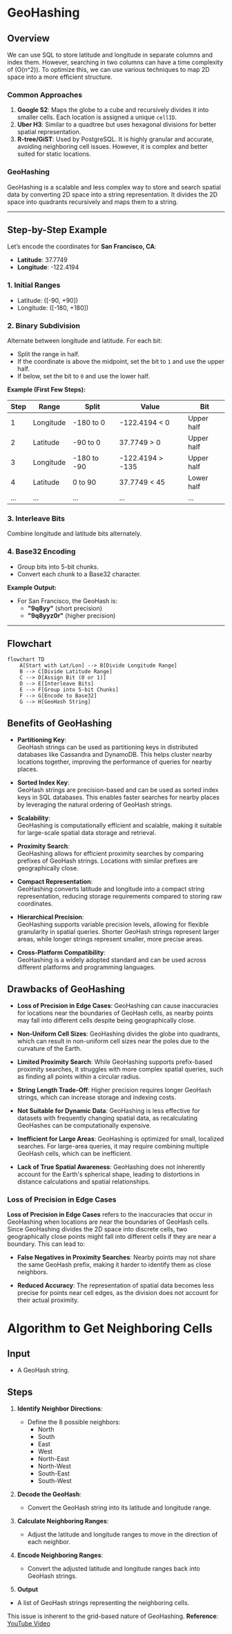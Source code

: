 # GeoHashing



## Overview

We can use SQL to store latitude and longitude in separate columns and index them. However, searching in two columns can have a time complexity of \(O(n^2)\). To optimize this, we can use various techniques to map 2D space into a more efficient structure.

### Common Approaches

1. **Google S2**: Maps the globe to a cube and recursively divides it into smaller cells. Each location is assigned a unique `cellID`.
2. **Uber H3**: Similar to a quadtree but uses hexagonal divisions for better spatial representation.
3. **R-tree/GiST**: Used by PostgreSQL. It is highly granular and accurate, avoiding neighboring cell issues. However, it is complex and better suited for static locations.

### GeoHashing

GeoHashing is a scalable and less complex way to store and search spatial data by converting 2D space into a string representation. It divides the 2D space into quadrants recursively and maps them to a string.

---

## Step-by-Step Example

Let’s encode the coordinates for **San Francisco, CA**:
- **Latitude**: 37.7749
- **Longitude**: -122.4194

### 1. Initial Ranges
- Latitude: \([-90, +90]\)
- Longitude: \([-180, +180]\)

### 2. Binary Subdivision
Alternate between longitude and latitude. For each bit:
- Split the range in half.
- If the coordinate is above the midpoint, set the bit to `1` and use the upper half.
- If below, set the bit to `0` and use the lower half.

**Example (First Few Steps):**

| Step | Range         | Split          | Value         | Bit         |
|------|---------------|----------------|---------------|-------------|
| 1    | Longitude     | -180 to 0      | -122.4194 < 0 | Upper half  |
| 2    | Latitude      | -90 to 0       | 37.7749 > 0   | Upper half  |
| 3    | Longitude     | -180 to -90    | -122.4194 > -135 | Upper half  |
| 4    | Latitude      | 0 to 90        | 37.7749 < 45  | Lower half  |
| ...  | ...           | ...            | ...           | ...         |

### 3. Interleave Bits
Combine longitude and latitude bits alternately.

### 4. Base32 Encoding
- Group bits into 5-bit chunks.
- Convert each chunk to a Base32 character.

**Example Output:**
- For San Francisco, the GeoHash is:
  - **"9q8yy"** (short precision)
  - **"9q8yyz0r"** (higher precision)

---

## Flowchart

```mermaid
flowchart TD
    A[Start with Lat/Lon] --> B[Divide Longitude Range]
    B --> C[Divide Latitude Range]
    C --> D[Assign Bit (0 or 1)]
    D --> E[Interleave Bits]
    E --> F[Group into 5-bit Chunks]
    F --> G[Encode to Base32]
    G --> H[GeoHash String]
```    



## Benefits of GeoHashing

- **Partitioning Key**:  
  GeoHash strings can be used as partitioning keys in distributed databases like Cassandra and DynamoDB. This helps cluster nearby locations together, improving the performance of queries for nearby places.

- **Sorted Index Key**:  
  GeoHash strings are precision-based and can be used as sorted index keys in SQL databases. This enables faster searches for nearby places by leveraging the natural ordering of GeoHash strings.

- **Scalability**:  
  GeoHashing is computationally efficient and scalable, making it suitable for large-scale spatial data storage and retrieval.

- **Proximity Search**:  
  GeoHashing allows for efficient proximity searches by comparing prefixes of GeoHash strings. Locations with similar prefixes are geographically close.

- **Compact Representation**:  
  GeoHashing converts latitude and longitude into a compact string representation, reducing storage requirements compared to storing raw coordinates.

- **Hierarchical Precision**:  
  GeoHashing supports variable precision levels, allowing for flexible granularity in spatial queries. Shorter GeoHash strings represent larger areas, while longer strings represent smaller, more precise areas.

- **Cross-Platform Compatibility**:  
  GeoHashing is a widely adopted standard and can be used across different platforms and programming languages.

## Drawbacks of GeoHashing

- **Loss of Precision in Edge Cases**:
  GeoHashing can cause inaccuracies for locations near the boundaries of GeoHash cells, as nearby points may fall into different cells despite being geographically close.

- **Non-Uniform Cell Sizes**:
  GeoHashing divides the globe into quadrants, which can result in non-uniform cell sizes near the poles due to the curvature of the Earth.

- **Limited Proximity Search**:
  While GeoHashing supports prefix-based proximity searches, it struggles with more complex spatial queries, such as finding all points within a circular radius.

- **String Length Trade-Off**:
  Higher precision requires longer GeoHash strings, which can increase storage and indexing costs.

- **Not Suitable for Dynamic Data**:
  GeoHashing is less effective for datasets with frequently changing spatial data, as recalculating GeoHashes can be computationally expensive.

- **Inefficient for Large Areas**:
  GeoHashing is optimized for small, localized searches. For large-area queries, it may require combining multiple GeoHash cells, which can be inefficient.

- **Lack of True Spatial Awareness**:
  GeoHashing does not inherently account for the Earth's spherical shape, leading to distortions in distance calculations and spatial relationships.

### Loss of Precision in Edge Cases

**Loss of Precision in Edge Cases** refers to the inaccuracies that occur in GeoHashing when locations are near the boundaries of GeoHash cells. Since GeoHashing divides the 2D space into discrete cells, two geographically close points might fall into different cells if they are near a boundary. This can lead to:

- **False Negatives in Proximity Searches**: Nearby points may not share the same GeoHash prefix, making it harder to identify them as close neighbors.

- **Reduced Accuracy**: The representation of spatial data becomes less precise for points near cell edges, as the division does not account for their actual proximity.



# Algorithm to Get Neighboring Cells

## Input
- A GeoHash string.

## Steps

1. **Identify Neighbor Directions**:
   - Define the 8 possible neighbors:
     - North
     - South
     - East
     - West
     - North-East
     - North-West
     - South-East
     - South-West

2. **Decode the GeoHash**:
   - Convert the GeoHash string into its latitude and longitude range.

3. **Calculate Neighboring Ranges**:
   - Adjust the latitude and longitude ranges to move in the direction of each neighbor.

4. **Encode Neighboring Ranges**:
   - Convert the adjusted latitude and longitude ranges back into GeoHash strings.

5. **Output**
- A list of GeoHash strings representing the neighboring cells.

This issue is inherent to the grid-based nature of GeoHashing.
**Reference**: [YouTube Video](https://youtu.be/S7E-GhQLNnM?si=un3r2_kx2J-JfKMP)